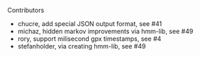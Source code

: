 Contributors

 * chucre, add special JSON output format, see #41
 * michaz, hidden markov improvements via hmm-lib, see #49
 * rory, support milisecond gpx timestamps, see #4 
 * stefanholder, via creating hmm-lib, see #49
